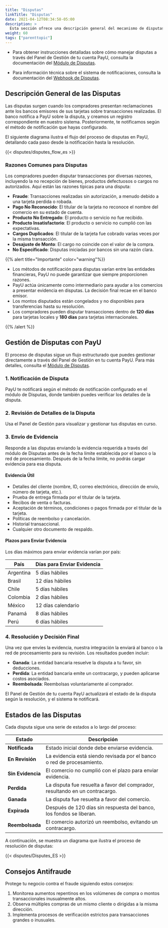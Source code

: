 ```yaml
---
title: "Disputas"
linkTitle: "Disputas"
date: 2021-04-12T08:34:58-05:00
description: >
  Esta sección ofrece una descripción general del mecanismo de disputas en PayU.
weight: 60
tags: ["parenttopic"]
---
```


* Para obtener instrucciones detalladas sobre cómo manejar disputas a través del Panel de Gestión de tu cuenta PayU, consulta la documentación del <a href="https://developers.payulatam.com/latam/es/payu-module-documentation/payu-operations/disputes-mp.html" target="_blank">Módulo de Disputas</a>.

* Para información técnica sobre el sistema de notificaciones, consulta la documentación del <a href="https://developers.payulatam.com/latam/es/docs/tools/disputes/disputes-webhook.html" target="_blank">Webhook de Disputas</a>.

## Descripción General de las Disputas

Las disputas surgen cuando los compradores presentan reclamaciones ante los bancos emisores de sus tarjetas sobre transacciones realizadas. El banco notifica a PayU sobre la disputa, y creamos un registro correspondiente en nuestro sistema. Posteriormente, te notificamos según el método de notificación que hayas configurado.

El siguiente diagrama ilustra el flujo del proceso de disputas en PayU, detallando cada paso desde la notificación hasta la resolución.
<br>

{{< disputes/disputes_flow_es >}}

### Razones Comunes para Disputas

Los compradores pueden disputar transacciones por diversas razones, incluyendo la no recepción de bienes, productos defectuosos o cargos no autorizados. Aquí están las razones típicas para una disputa:  

- **Fraude**: Transacciones realizadas sin autorización, a menudo debido a una tarjeta perdida o robada.  
- **Pago No Reconocido**: El titular de la tarjeta no reconoce el nombre del comercio en su estado de cuenta.  
- **Producto No Entregado**: El producto o servicio no fue recibido.  
- **Producto Insatisfactorio**: El producto o servicio no cumplió con las expectativas.  
- **Cargos Duplicados**: El titular de la tarjeta fue cobrado varias veces por la misma transacción.  
- **Desajuste de Monto**: El cargo no coincide con el valor de la compra.  
- **No Especificado**: Disputas iniciadas por bancos sin una razón clara.  

{{% alert title="Importante" color="warning"%}}

* Los métodos de notificación para disputas varían entre las entidades financieras, PayU no puede garantizar que siempre proporcionen razones.  
* PayU actúa únicamente como intermediario para ayudar a los comercios a presentar evidencia en disputas. La decisión final recae en el banco emisor.  
* Los montos disputados están congelados y no disponibles para transferencias hasta su resolución.  
* Los compradores pueden disputar transacciones dentro de **120 días** para tarjetas locales y **180 días** para tarjetas internacionales.

{{% /alert %}}

## Gestión de Disputas con PayU

El proceso de disputas sigue un flujo estructurado que puedes gestionar directamente a través del Panel de Gestión en tu cuenta PayU. Para más detalles, consulta el <a href="https://developers.payulatam.com/latam/es/payu-module-documentation/payu-operations/disputes-mp.html" target="_blank">Módulo de Disputas</a>.

### 1. Notificación de Disputa

PayU te notificará según el método de notificación configurado en el módulo de Disputas, donde también puedes verificar los detalles de la disputa.

### 2. Revisión de Detalles de la Disputa

Usa el Panel de Gestión para visualizar y gestionar tus disputas en curso.

### 3. Envío de Evidencia

Responde a las disputas enviando la evidencia requerida a través del módulo de Disputas antes de la fecha límite establecida por el banco o la red de procesamiento. Después de la fecha límite, no podrás cargar evidencia para esa disputa.

#### Evidencia Útil

- Detalles del cliente (nombre, ID, correo electrónico, dirección de envío, número de tarjeta, etc.).  
- Prueba de entrega firmada por el titular de la tarjeta.  
- Recibos de venta o facturas.  
- Aceptación de términos, condiciones o pagos firmada por el titular de la tarjeta.  
- Políticas de reembolso y cancelación.  
- Historial transaccional.  
- Cualquier otro documento de respaldo.  

#### Plazos para Enviar Evidencia

Los días máximos para enviar evidencia varían por país:  

| País      | Días para Enviar Evidencia |
|-----------|----------------------------|
| Argentina | 5 días hábiles             |
| Brasil    | 12 días hábiles            |
| Chile     | 5 días hábiles             |
| Colombia  | 2 días hábiles             |
| México    | 12 días calendario         |
| Panamá    | 8 días hábiles             |
| Perú      | 6 días hábiles             |

### 4. Resolución y Decisión Final

Una vez que envíes la evidencia, nuestra integración la enviará al banco o la red de procesamiento para su revisión. Los resultados pueden incluir:  
- **Ganada**: La entidad bancaria resuelve la disputa a tu favor, sin deducciones.  
- **Perdida**: La entidad bancaria emite un contracargo, y pueden aplicarse costos asociados.  
- **Reembolsada**: Reembolsas voluntariamente al comprador.

El Panel de Gestión de tu cuenta PayU actualizará el estado de la disputa según la resolución, y el sistema te notificará.

## Estados de las Disputas

Cada disputa sigue una serie de estados a lo largo del proceso:

| Estado                   | Descripción                                                                   |
|--------------------------|-------------------------------------------------------------------------------|
| **Notificada**           | Estado inicial donde debe enviarse evidencia.                                |
| **En Revisión**          | La evidencia está siendo revisada por el banco o red de procesamiento.       |
| **Sin Evidencia**        | El comercio no cumplió con el plazo para enviar evidencia.                   |
| **Perdida**              | La disputa fue resuelta a favor del comprador, resultando en un contracargo. |
| **Ganada**               | La disputa fue resuelta a favor del comercio.                                |
| **Expirada**             | Después de 120 días sin respuesta del banco, los fondos se liberan.          |
| **Reembolsada**          | El comercio autorizó un reembolso, evitando un contracargo.                  |

A continuación, se muestra un diagrama que ilustra el proceso de resolución de disputas:

<div>
{{< disputes/Disputes_ES >}}
</div>

## Consejos Antifraude

Protege tu negocio contra el fraude siguiendo estos consejos:  
1. Monitorea aumentos repentinos en los volúmenes de compra o montos transaccionales inusualmente altos.  
2. Observa múltiples compras de un mismo cliente o dirigidas a la misma dirección.  
3. Implementa procesos de verificación estrictos para transacciones grandes o inusuales.